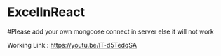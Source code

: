 # ExcelInReact

#Please add your own mongoose connect in server else it will not work

Working Link : https://youtu.be/lT-d5TedqSA
